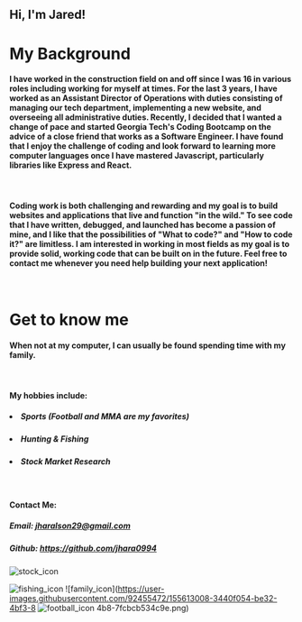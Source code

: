 ## Hi, I'm Jared!

# My Background
#### I have worked in the construction field on and off since I was 16 in various roles including working for myself at times. For the last 3 years, I have worked as an Assistant Director of Operations with duties consisting of managing our tech department, implementing a new website, and overseeing all administrative duties. Recently, I decided that I wanted a change of pace and started Georgia Tech's Coding Bootcamp on the advice of a close friend that works as a Software Engineer. I have found that I enjoy the challenge of coding and look forward to learning more computer languages once I have mastered Javascript, particularly libraries like Express and React. 
<br>

#### Coding work is both challenging and rewarding and my goal is to build websites and applications that live and function "in the wild." To see code that I have written, debugged, and launched has become a passion of mine, and I like that the possibilities of "What to code?" and "How to code it?" are limitless. I am interested in working in most fields as my goal is to provide solid, working code that can be built on in the future. Feel free to contact me whenever you need help building your next application!
<br>


# Get to know me
#### When not at my computer, I can usually be found spending time with my family.
<br>

#### My hobbies include:
##### <li> Sports (Football and MMA are my favorites)
##### <li> Hunting & Fishing
##### <li> Stock Market Research
<br>

#### Contact Me:
##### Email: jharalson29@gmail.com
##### Github: https://github.com/jhara0994
![stock_icon](https://user-images.githubusercontent.com/92455472/155612957-03f591cd-c3c8-4569-9dc5-3786a6e2d7fc.png)

![fishing_icon](https://user-images.githubusercontent.com/92455472/155612982-528ced33-333a-4092-802c-e4e123a70327.png)
![family_icon](https://user-images.githubusercontent.com/92455472/155613008-3440f054-be32-4bf3-8
![football_icon](https://user-images.githubusercontent.com/92455472/155613078-f2f3fb38-0700-448c-8fad-4277f0b5c1e3.png)
4b8-7fcbcb534c9e.png)
 
